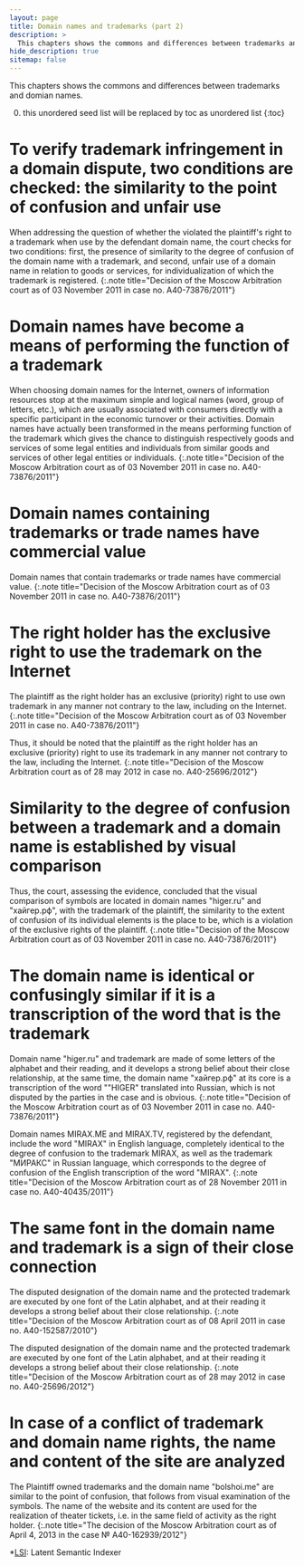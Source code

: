 ```yaml
---
layout: page
title: Domain names and trademarks (part 2)
description: >
  This chapters shows the commons and differences between trademarks and domian names.
hide_description: true
sitemap: false
---
```


This chapters shows the commons and differences between trademarks and domian names.

0. this unordered seed list will be replaced by toc as unordered list
{:toc}

# To verify trademark infringement in a domain dispute, two conditions are checked: the similarity to the point of confusion and unfair use

When addressing the question of whether the violated the plaintiff's right to a trademark when use by the defendant domain name, the court checks for two conditions: first, the presence of similarity to the degree of confusion of the domain name with a trademark, and second, unfair use of a domain name in relation to goods or services, for individualization of which the trademark is registered.
{:.note title="Decision of the Moscow Arbitration court as of 03 November 2011 in case no. A40-73876/2011"}

# Domain names have become a means of performing the function of a trademark

When choosing domain names for the Internet, owners of information resources stop at the maximum simple and logical names (word, group of letters, etc.), which are usually associated with consumers directly with a specific participant in the economic turnover or their activities. Domain names have actually been transformed in the means performing function of the trademark which gives the chance to distinguish respectively goods and services of some legal entities and individuals from similar goods and services of other legal entities or individuals.
{:.note title="Decision of the Moscow Arbitration court as of 03 November 2011 in case no. A40-73876/2011"}


# Domain names containing trademarks or trade names have commercial value

Domain names that contain trademarks or trade names have commercial value.
{:.note title="Decision of the Moscow Arbitration court as of 03 November 2011 in case no. A40-73876/2011"}

# The right holder has the exclusive right to use the trademark on the Internet

The plaintiff as the right holder has an exclusive (priority) right to use own trademark in any manner not contrary to the law, including on the Internet.
{:.note title="Decision of the Moscow Arbitration court as of 03 November 2011 in case no. A40-73876/2011"}

Thus, it should be noted that the plaintiff as the right holder has an exclusive (priority) right to use its trademark in any manner not contrary to the law, including the Internet.
{:.note title="Decision of the Moscow Arbitration court as of 28 may 2012 in case no. A40-25696/2012"}

# Similarity to the degree of confusion between a trademark and a domain name is established by visual comparison

Thus, the court, assessing the evidence, concluded that the visual comparison of symbols are located in domain names "higer.ru" and "хайгер.рф", with the trademark of the plaintiff, the similarity to the extent of confusion of its individual elements is the place to be, which is a violation of the exclusive rights of the plaintiff.
{:.note title="Decision of the Moscow Arbitration court as of 03 November 2011 in case no. A40-73876/2011"}

# The domain name is identical or confusingly similar if it is a transcription of the word that is the trademark


Domain name "higer.ru" and trademark are made of some letters of the alphabet and their reading, and it develops a strong belief about their close relationship, at the same time, the domain name "хайгер.рф" at its core is a transcription of the word ""HIGER" translated into Russian, which is not disputed by the parties in the case and is obvious.
{:.note title="Decision of the Moscow Arbitration court as of 03 November 2011 in case no. A40-73876/2011"}
<br/>

Domain names MIRAX.ME and MIRAX.TV, registered by the defendant, include the word "MIRAX" in English language, completely identical to the degree of confusion to the trademark MIRAX, as well as the trademark "МИРАКС" in Russian language, which corresponds to the degree of confusion of the English transcription of the word "MIRAX".
{:.note title="Decision of the Moscow Arbitration court as of 28 November 2011 in case no. A40-40435/2011"}


# The same font in the domain name and trademark is a sign of their close connection

The disputed designation of the domain name and the protected trademark are executed by one font of the Latin alphabet, and at their reading it develops a strong belief about their close relationship.
{:.note title="Decision of the Moscow Arbitration court as of 08 April 2011 in case no. A40-152587/2010"}
<br/>

The disputed designation of the domain name and the protected trademark are executed by one font of the Latin alphabet, and at their reading it develops a strong belief about their close relationship.
{:.note title="Decision of the Moscow Arbitration court as of 28 may 2012 in case no. A40-25696/2012"}


# In case of a conflict of trademark and domain name rights, the name and content of the site are analyzed

The Plaintiff owned trademarks and the domain name "bolshoi.me" are similar to the point of confusion, that follows from visual examination of the symbols.  The name of the website and its content are used for the realization of theater tickets, i.e. in the same field of activity as the right holder.
{:.note title="The decision of the Moscow Arbitration court as of April 4, 2013 in the case № A40-162939/2012"}




<!-- Continue with [Advanced](advanced.md){:.heading.flip-title}
{:.read-more} -->

[deploy]: https://jekyllrb.com/docs/deployment-methods/
[lsa]: https://en.wikipedia.org/wiki/Latent_semantic_analysis
[crb]: http://www.classifier-reborn.com/
[lsi]: http://www.classifier-reborn.com/lsi

*[LSI]: Latent Semantic Indexer
